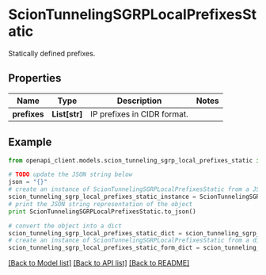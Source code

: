 # ScionTunnelingSGRPLocalPrefixesStatic

Statically defined prefixes.

## Properties

Name | Type | Description | Notes
------------ | ------------- | ------------- | -------------
**prefixes** | **List[str]** | IP prefixes in CIDR format. | 

## Example

```python
from openapi_client.models.scion_tunneling_sgrp_local_prefixes_static import ScionTunnelingSGRPLocalPrefixesStatic

# TODO update the JSON string below
json = "{}"
# create an instance of ScionTunnelingSGRPLocalPrefixesStatic from a JSON string
scion_tunneling_sgrp_local_prefixes_static_instance = ScionTunnelingSGRPLocalPrefixesStatic.from_json(json)
# print the JSON string representation of the object
print ScionTunnelingSGRPLocalPrefixesStatic.to_json()

# convert the object into a dict
scion_tunneling_sgrp_local_prefixes_static_dict = scion_tunneling_sgrp_local_prefixes_static_instance.to_dict()
# create an instance of ScionTunnelingSGRPLocalPrefixesStatic from a dict
scion_tunneling_sgrp_local_prefixes_static_form_dict = scion_tunneling_sgrp_local_prefixes_static.from_dict(scion_tunneling_sgrp_local_prefixes_static_dict)
```
[[Back to Model list]](../README.md#documentation-for-models) [[Back to API list]](../README.md#documentation-for-api-endpoints) [[Back to README]](../README.md)


